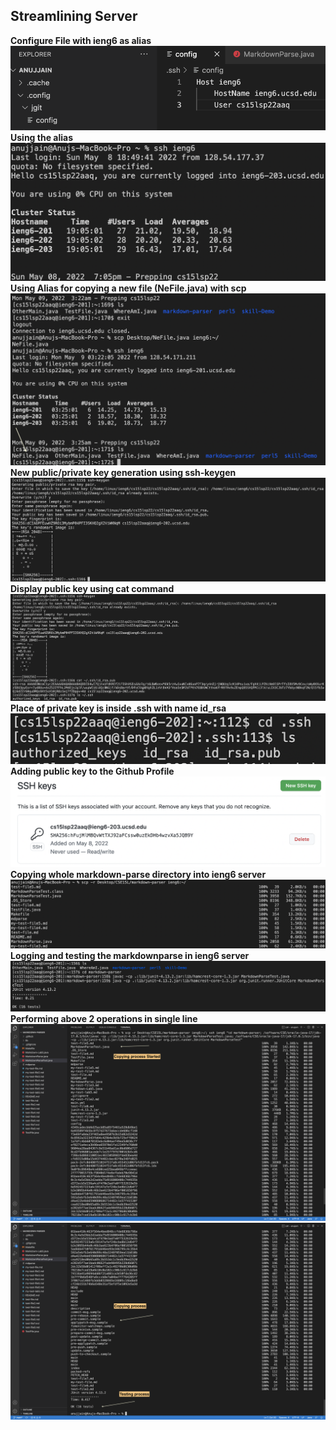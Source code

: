 ## Streamlining Server
**Configure File with ieng6 as alias**
![Image1](1-1.png)
**Using the alias**
![Image2](1-2.png)
**Using Alias for copying a new file (NeFile.java) with scp**
![Image3](1-3.png)
**New public/private key generation using ssh-keygen**
![Image4](2-1.png)
**Display public key using cat command**
![Image5](2-2.png)
**Place of private key is inside .ssh with name id_rsa**
![Image6](2-3.png)
**Adding public key to the Github Profile**
![Image7](2-4.png)
**Copying whole markdown-parse directory into ieng6 server**
![Image8](3-1.png)
**Logging and testing the markdownparse in ieng6 server**
![Image9](3-2.png)
**Performing above 2 operations in single line**
![Image10](2ndLast.png)
![Image11](Last.png)
